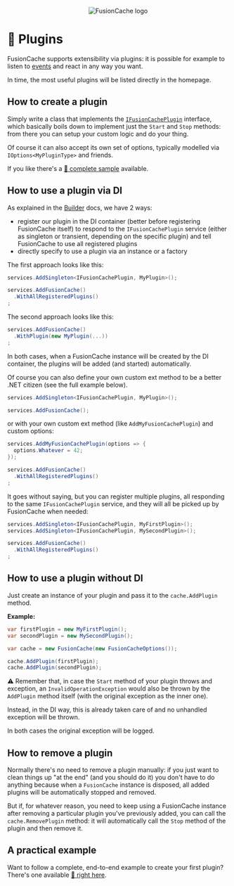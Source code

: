<div align="center">

![FusionCache logo](logo-plugin-128x128.png)

</div>

# :jigsaw: Plugins

FusionCache supports extensibility via plugins: it is possible for example to listen to [events](Events.md) and react in any way you want.

In time, the most useful plugins will be listed directly in the homepage.


## How to create a plugin

Simply write a class that implements the [`IFusionCachePlugin`](https://github.com/jodydonetti/ZiggyCreatures.FusionCache/blob/main/src/ZiggyCreatures.FusionCache/Plugins/IFusionCachePlugin.cs) interface, which basically boils down to implement just the `Start` and `Stop` methods: from there you can setup your custom logic and do your thing.

Of course it can also accept its own set of options, typically modelled via `IOptions<MyPluginType>` and friends.

If you like there's a [:jigsaw: complete sample](PluginSample.md) available.


## How to use a plugin via DI

As explained in the [Builder](DependencyInjection.md) docs, we have 2 ways:

- register our plugin in the DI container (better before registering FusionCache itself) to respond to the `IFusionCachePlugin` service (either as singleton or transient, depending on the specific plugin) and tell FusionCache to use all registered plugins
- directly specify to use a plugin via an instance or a factory

The first approach looks like this:

```csharp
services.AddSingleton<IFusionCachePlugin, MyPlugin>();

services.AddFusionCache()
  .WithAllRegisteredPlugins()
;
```

The second approach looks like this:

```csharp
services.AddFusionCache()
  .WithPlugin(new MyPlugin(...))
;
```

In both cases, when a FusionCache instance will be created by the DI container, the plugins will be added (and started) automatically.

Of course you can also define your own custom ext method to be a better .NET citizen (see the full example below).

```csharp
services.AddSingleton<IFusionCachePlugin, MyPlugin>();

services.AddFusionCache();
```

or with your own custom ext method (like `AddMyFusionCachePlugin`) and custom options:

```csharp
services.AddMyFusionCachePlugin(options => {
  options.Whatever = 42;
});

services.AddFusionCache()
  .WithAllRegisteredPlugins()
;
```

It goes without saying, but you can register multiple plugins, all responding to the same `IFusionCachePlugin` service, and they will all be picked up by FusionCache when needed:

```csharp
services.AddSingleton<IFusionCachePlugin, MyFirstPlugin>();
services.AddSingleton<IFusionCachePlugin, MySecondPlugin>();

services.AddFusionCache()
  .WithAllRegisteredPlugins()
;
```


## How to use a plugin without DI
Just create an instance of your plugin and pass it to the `cache.AddPlugin` method.

**Example:**

```csharp
var firstPlugin = new MyFirstPlugin();
var secondPlugin = new MySecondPlugin();

var cache = new FusionCache(new FusionCacheOptions());

cache.AddPlugin(firstPlugin);
cache.AddPlugin(secondPlugin);
```

:warning: Remember that, in case the `Start` method of your plugin throws and exception, an `InvalidOperationException` would also be thrown by the `AddPlugin` method itself (with the original exception as the inner one).

Instead, in the DI way, this is already taken care of and no unhandled exception will be thrown.

In both cases the original exception will be logged.


## How to remove a plugin

Normally there's no need to remove a plugin manually: if you just want to clean things up "at the end" (and you should do it) you don't have to do anything because when a `FusionCache` instance is disposed, all added plugins will be automatically stopped and removed.

But if, for whatever reason, you need to keep using a FusionCache instance after removing a particular plugin you've previously added, you can call the `cache.RemovePlugin` method: it will automatically call the `Stop` method of the plugin and then remove it.


## A practical example

Want to follow a complete, end-to-end example to create your first plugin? There's one available [:jigsaw: right here](PluginSample.md).